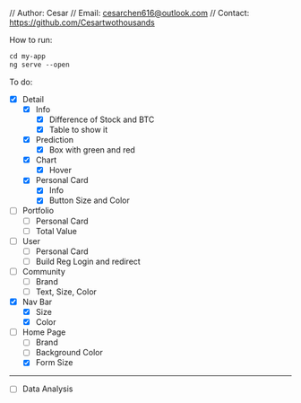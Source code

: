 // Author: Cesar
// Email: cesarchen616@outlook.com
// Contact: https://github.com/Cesartwothousands

How to run:
```txt
cd my-app
ng serve --open
```


To do:
- [x] Detail
    - [x] Info
        - [x] Difference of Stock and BTC
        - [x] Table to show it
    - [x] Prediction
        - [x] Box with green and red
    - [x] Chart
        - [x] Hover
    - [x] Personal Card
        - [x] Info
        - [x] Button Size and Color
- [ ] Portfolio
    - [ ] Personal Card
    - [ ] Total Value
-  [ ] User
    - [ ] Personal Card
    - [ ] Build Reg Login and redirect
- [ ] Community
    - [ ] Brand
    - [ ] Text, Size, Color
- [x] Nav Bar
    - [x] Size
    - [x] Color
- [ ] Home Page
    - [ ] Brand
    - [ ] Background Color
    - [x] Form Size
-----
- [ ] Data Analysis
